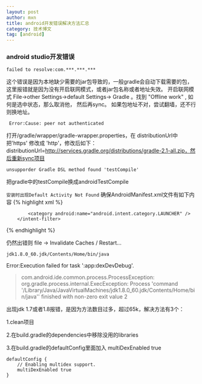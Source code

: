 ```yaml
---
layout: post
author: mxn
title: android开发错误解决方法汇总
category: 技术博文
tag: [android]
---
```


### android studio开发错误

` failed to resolve:com.***.***.*** `

这个错误是因为本地缺少需要的jar包导致的，一般gradle会自动下载需要的包，这里报错就是因为没有开启联网模式，或者jar包名称或者地址失效。
开启联网模式
File->other Settings->default Settings-> Gradle 。找到 "Offline work" , 如何是选中状态，那么取消他， 然后再sync。
如果包地址不对，尝试翻墙，还不行则换地址。


` Error:Cause: peer not authenticated`

打开/gradle/wrapper/gradle-wrapper.properties，在 distributionUrl中把'https' 修改成 'http'，修改后如下：distributionUrl=http://services.gradle.org/distributions/gradle-2.1-all.zip，然后重新sync项目


`unsupporder Gradle DSL method found 'testCompile'`

把gradle中的testCompile换成androidTestCompile


`安装时出现Default Activity Not Found`
确保AndroidManifest.xml文件有如下内容
{% highlight xml %}
<activity
        android:name="com.your.package.name.YourActivity"
        android:label="@string/app_name">
        <intent-filter>
            <action android:name="android.intent.action.MAIN" />

            <category android:name="android.intent.category.LAUNCHER" />
        </intent-filter>
</activity>

{% endhighlight %}

仍然出错则  file -> Invalidate Caches / Restart...


`jdk1.8.0_60.jdk/Contents/Home/bin/java`

Error:Execution failed for task ':app:dexDevDebug'.
> com.android.ide.common.process.ProcessException: org.gradle.process.internal.ExecException: Process 'command 
'/Library/Java/JavaVirtualMachines/jdk1.8.0_60.jdk/Contents/Home/bin/java'' finished with non-zero exit value 2

出现jdk 1.7或者1.8报错，是因为方法数目过多，超过65k，解决方法有3个：

1.clean项目

2.在build.gradle的dependencies中移除没用的libraries

3.在build.gradle的defaultConfig里面加入 multiDexEnabled true


    defaultConfig {        
        // Enabling multidex support.
        multiDexEnabled true
    }                           



